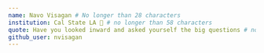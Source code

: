 ```yaml
---
name: Navo Visagan # No longer than 28 characters
institution: Cal State LA 🚩 # no longer than 58 characters
quote: Have you looked inward and asked yourself the big questions # no longer than 100 characters, avoid using quotes(") to guarantee the format remains the same.
github_user: nvisagan
---
```

